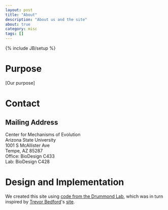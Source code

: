 ```yaml
---
layout: post
title: "About"
description: "About us and the site"
about: true
category: misc
tags: []
---
```

{% include JB/setup %}

<a name="purpose"></a>

# Purpose

[Our purpose]

<a name="contact"></a>

# Contact

## Mailing Address
Center for Mechanisms of Evolution<br/>
Arizona State University<br/>
1001 S McAllister Ave<br/>
Tempe, AZ 85287<br/>
Office: BioDesign C433<br/>
Lab: BioDesign C428<br/>

<a name="design"></a>

# Design and Implementation

We created this site using [code from the Drummond Lab](http://drummondlab.org/about.html), which was in turn inspired by [Trevor Bedford]'s [site][1].

[Trevor Bedford]: http://bedford.io/team/trevor-bedford/
[1]: http://bedford.io
